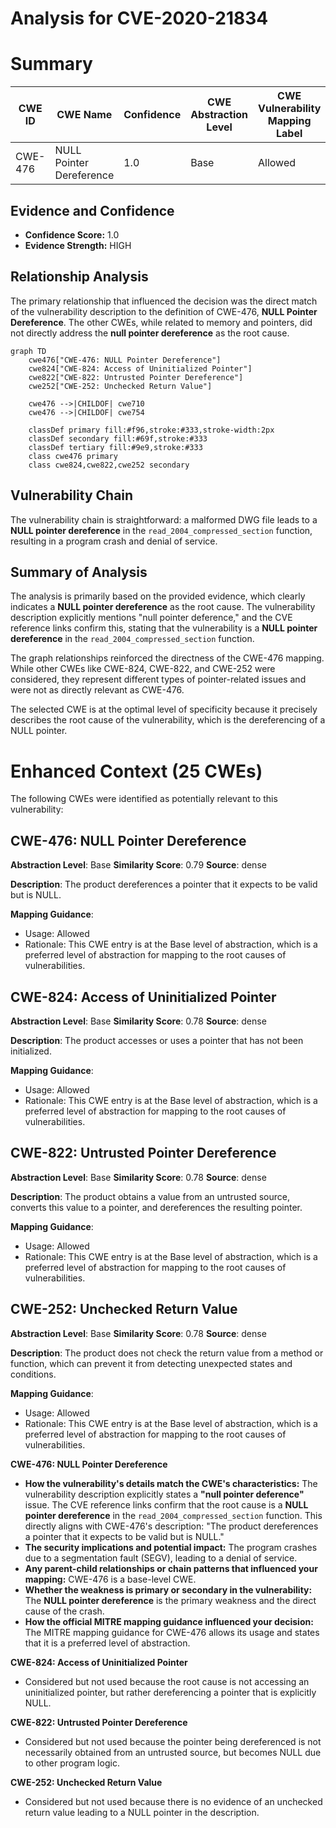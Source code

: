 # Analysis for CVE-2020-21834

# Summary
| CWE ID | CWE Name | Confidence | CWE Abstraction Level | CWE Vulnerability Mapping Label | CWE-Vulnerability Mapping Notes |
|---|---|---|---|---|---|
| CWE-476 | NULL Pointer Dereference | 1.0 | Base | Allowed | Primary CWE |

## Evidence and Confidence

*   **Confidence Score:** 1.0
*   **Evidence Strength:** HIGH

## Relationship Analysis
The primary relationship that influenced the decision was the direct match of the vulnerability description to the definition of CWE-476, **NULL Pointer Dereference**. The other CWEs, while related to memory and pointers, did not directly address the **null pointer dereference** as the root cause.

```mermaid
graph TD
    cwe476["CWE-476: NULL Pointer Dereference"]
    cwe824["CWE-824: Access of Uninitialized Pointer"]
    cwe822["CWE-822: Untrusted Pointer Dereference"]
    cwe252["CWE-252: Unchecked Return Value"]
    
    cwe476 -->|CHILDOF| cwe710
    cwe476 -->|CHILDOF| cwe754

    classDef primary fill:#f96,stroke:#333,stroke-width:2px
    classDef secondary fill:#69f,stroke:#333
    classDef tertiary fill:#9e9,stroke:#333
    class cwe476 primary
    class cwe824,cwe822,cwe252 secondary
```

## Vulnerability Chain
The vulnerability chain is straightforward: a malformed DWG file leads to a **NULL pointer dereference** in the `read_2004_compressed_section` function, resulting in a program crash and denial of service.

## Summary of Analysis
The analysis is primarily based on the provided evidence, which clearly indicates a **NULL pointer dereference** as the root cause. The vulnerability description explicitly mentions "null pointer deference," and the CVE reference links confirm this, stating that the vulnerability is a **NULL pointer dereference** in the `read_2004_compressed_section` function.

The graph relationships reinforced the directness of the CWE-476 mapping. While other CWEs like CWE-824, CWE-822, and CWE-252 were considered, they represent different types of pointer-related issues and were not as directly relevant as CWE-476.

The selected CWE is at the optimal level of specificity because it precisely describes the root cause of the vulnerability, which is the dereferencing of a NULL pointer.

# Enhanced Context (25 CWEs)
The following CWEs were identified as potentially relevant to this vulnerability:

## CWE-476: NULL Pointer Dereference
**Abstraction Level**: Base
**Similarity Score**: 0.79
**Source**: dense

**Description**:
The product dereferences a pointer that it expects to be valid but is NULL.

**Mapping Guidance**:
- Usage: Allowed
- Rationale: This CWE entry is at the Base level of abstraction, which is a preferred level of abstraction for mapping to the root causes of vulnerabilities.

## CWE-824: Access of Uninitialized Pointer
**Abstraction Level**: Base
**Similarity Score**: 0.78
**Source**: dense

**Description**:
The product accesses or uses a pointer that has not been initialized.

**Mapping Guidance**:
- Usage: Allowed
- Rationale: This CWE entry is at the Base level of abstraction, which is a preferred level of abstraction for mapping to the root causes of vulnerabilities.

## CWE-822: Untrusted Pointer Dereference
**Abstraction Level**: Base
**Similarity Score**: 0.78
**Source**: dense

**Description**:
The product obtains a value from an untrusted source, converts this value to a pointer, and dereferences the resulting pointer.

**Mapping Guidance**:
- Usage: Allowed
- Rationale: This CWE entry is at the Base level of abstraction, which is a preferred level of abstraction for mapping to the root causes of vulnerabilities.

## CWE-252: Unchecked Return Value
**Abstraction Level**: Base
**Similarity Score**: 0.78
**Source**: dense

**Description**:
The product does not check the return value from a method or function, which can prevent it from detecting unexpected states and conditions.

**Mapping Guidance**:
- Usage: Allowed
- Rationale: This CWE entry is at the Base level of abstraction, which is a preferred level of abstraction for mapping to the root causes of vulnerabilities.

**CWE-476: NULL Pointer Dereference**

*   **How the vulnerability's details match the CWE's characteristics:** The vulnerability description explicitly states a **"null pointer deference"** issue. The CVE reference links confirm that the root cause is a **NULL pointer dereference** in the `read_2004_compressed_section` function. This directly aligns with CWE-476's description: "The product dereferences a pointer that it expects to be valid but is NULL."
*   **The security implications and potential impact:** The program crashes due to a segmentation fault (SEGV), leading to a denial of service.
*   **Any parent-child relationships or chain patterns that influenced your mapping:** CWE-476 is a base-level CWE.
*   **Whether the weakness is primary or secondary in the vulnerability:** The **NULL pointer dereference** is the primary weakness and the direct cause of the crash.
*   **How the official MITRE mapping guidance influenced your decision:** The MITRE mapping guidance for CWE-476 allows its usage and states that it is a preferred level of abstraction.

**CWE-824: Access of Uninitialized Pointer**

*   Considered but not used because the root cause is not accessing an uninitialized pointer, but rather dereferencing a pointer that is explicitly NULL.

**CWE-822: Untrusted Pointer Dereference**

*   Considered but not used because the pointer being dereferenced is not necessarily obtained from an untrusted source, but becomes NULL due to other program logic.

**CWE-252: Unchecked Return Value**

*   Considered but not used because there is no evidence of an unchecked return value leading to a NULL pointer in the description.